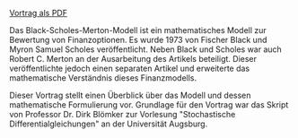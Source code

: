 [Vortrag als PDF](B-S-M-Modell.pdf)

Das Black-Scholes-Merton-Modell ist ein mathematisches Modell zur Bewertung von
Finanzoptionen. Es wurde 1973 von Fischer Black und Myron Samuel Scholes
veröffentlicht. Neben Black und Scholes war auch Robert C. Merton an der
Ausarbeitung des Artikels beteiligt. Dieser veröffentlichte jedoch einen
separaten Artikel und erweiterte das mathematische Verständnis dieses
Finanzmodells.

Dieser Vortrag stellt einen Überblick über das Modell und dessen mathematische
Formulierung vor. Grundlage für den Vortrag war das Skript von Professor Dr.
Dirk Blömker zur Vorlesung "Stochastische Differentialgleichungen" an der
Universität Augsburg. 
